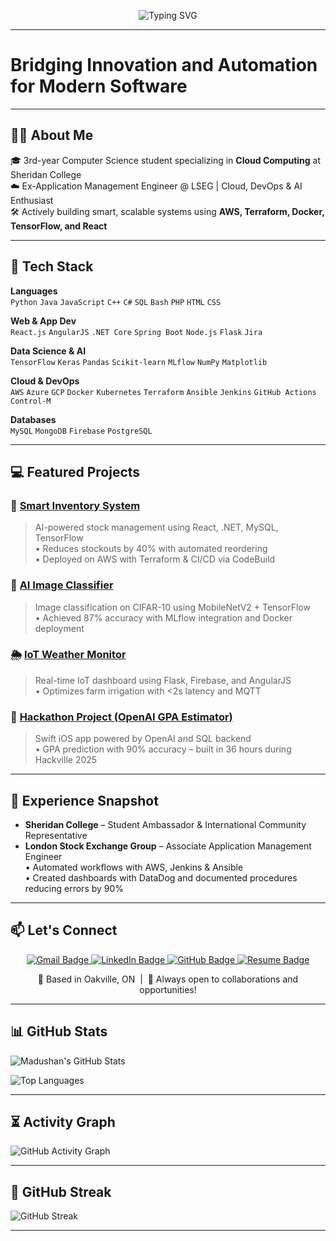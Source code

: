 <p align="center">
  <img src="https://readme-typing-svg.herokuapp.com?font=Fira+Code&size=28&pause=1000&color=00F7FF&center=true&vCenter=true&width=435&lines=Madushan+Rajendran" alt="Typing SVG" />
</p>

---

# Bridging Innovation and Automation for Modern Software

---

## 🙋‍♂️ About Me

🎓 3rd-year Computer Science student specializing in **Cloud Computing** at Sheridan College  
☁️ Ex-Application Management Engineer @ LSEG | Cloud, DevOps & AI Enthusiast  
🛠️ Actively building smart, scalable systems using **AWS, Terraform, Docker, TensorFlow, and React**

---

## 🔧 Tech Stack

**Languages**  
`Python` `Java` `JavaScript` `C++` `C#` `SQL` `Bash` `PHP` `HTML` `CSS`

**Web & App Dev**  
`React.js` `AngularJS` `.NET Core` `Spring Boot` `Node.js` `Flask` `Jira`

**Data Science & AI**  
`TensorFlow` `Keras` `Pandas` `Scikit-learn` `MLflow` `NumPy` `Matplotlib`

**Cloud & DevOps**  
`AWS` `Azure` `GCP` `Docker` `Kubernetes` `Terraform` `Ansible` `Jenkins` `GitHub Actions` `Control-M`

**Databases**  
`MySQL` `MongoDB` `Firebase` `PostgreSQL`

---

## 💻 Featured Projects

### 🚀 [Smart Inventory System](https://github.com/MadushanR/Restaurant_Management_System)
> AI-powered stock management using React, .NET, MySQL, TensorFlow  
• Reduces stockouts by 40% with automated reordering  
• Deployed on AWS with Terraform & CI/CD via CodeBuild

### 🧠 [AI Image Classifier](https://github.com/MadushanR/AI-Image-Classification)
> Image classification on CIFAR-10 using MobileNetV2 + TensorFlow  
• Achieved 87% accuracy with MLflow integration and Docker deployment

### 🌦️ [IoT Weather Monitor](https://github.com/MadushanR/iot-weather-monitoring)
> Real-time IoT dashboard using Flask, Firebase, and AngularJS  
• Optimizes farm irrigation with <2s latency and MQTT

### 📱 [Hackathon Project (OpenAI GPA Estimator)](https://github.com/MadushanR/Hackathon2025)
> Swift iOS app powered by OpenAI and SQL backend  
• GPA prediction with 90% accuracy – built in 36 hours during Hackville 2025

---

## 🧩 Experience Snapshot

- **Sheridan College** – Student Ambassador & International Community Representative  
- **London Stock Exchange Group** – Associate Application Management Engineer  
  • Automated workflows with AWS, Jenkins & Ansible  
  • Created dashboards with DataDog and documented procedures reducing errors by 90%

---

## 📫 Let's Connect

<p align="center">
  <a href="mailto:madushanrajendran@gmail.com">
    <img src="https://img.shields.io/badge/Gmail-D14836?style=for-the-badge&logo=gmail&logoColor=white" alt="Gmail Badge"/>
  </a>
  <a href="https://www.linkedin.com/in/madushan-rajendran/" target="_blank">
    <img src="https://img.shields.io/badge/LinkedIn-0077B5?style=for-the-badge&logo=linkedin&logoColor=white" alt="LinkedIn Badge"/>
  </a>
  <a href="https://github.com/MadushanR" target="_blank">
    <img src="https://img.shields.io/badge/GitHub-100000?style=for-the-badge&logo=github&logoColor=white" alt="GitHub Badge"/>
  </a>
  <a href="https://github.com/MadushanR/MadushanR/blob/main/Madushan_Rajendran.pdf" target="_blank">
    <img src="https://img.shields.io/badge/Resume-8A2BE2?style=for-the-badge&logo=read-the-docs&logoColor=white" alt="Resume Badge"/>
  </a>
</p>

<p align="center">
  📍 Based in Oakville, ON &nbsp;|&nbsp; 💬 Always open to collaborations and opportunities!
</p>

---

## 📊 GitHub Stats

![Madushan's GitHub Stats](https://github-readme-stats.vercel.app/api?username=MadushanR&show_icons=true&theme=tokyonight&hide_border=true)

![Top Languages](https://github-readme-stats.vercel.app/api/top-langs/?username=MadushanR&layout=compact&theme=tokyonight&hide_border=true)

---

## ⏳ Activity Graph

![GitHub Activity Graph](https://github-readme-activity-graph.vercel.app/graph?username=MadushanR&theme=tokyonight&hide_border=true)

---

## 🧮 GitHub Streak

![GitHub Streak](https://streak-stats.demolab.com?user=MadushanR&theme=tokyonight&hide_border=true)


---
